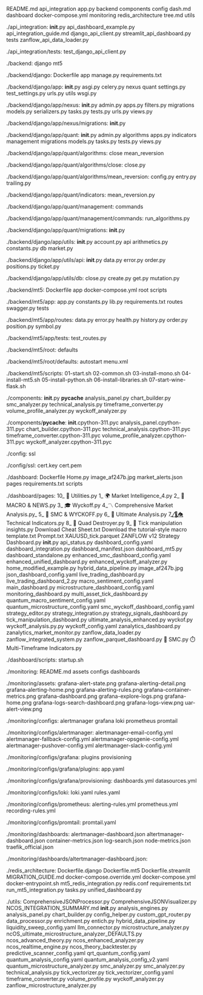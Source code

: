README.md
api_integration
app.py
backend
components
config
dash.md
dashboard
docker-compose.yml
monitoring
redis_architecture
tree.md
utils

./api_integration:
__init__.py
api_dashboard_example.py
api_integration_guide.md
django_api_client.py
streamlit_api_dashboard.py
tests
zanflow_api_data_loader.py

./api_integration/tests:
test_django_api_client.py

./backend:
django
mt5

./backend/django:
Dockerfile
app
manage.py
requirements.txt

./backend/django/app:
__init__.py
asgi.py
celery.py
nexus
quant
settings.py
test_settings.py
urls.py
utils
wsgi.py

./backend/django/app/nexus:
__init__.py
admin.py
apps.py
filters.py
migrations
models.py
serializers.py
tasks.py
tests.py
urls.py
views.py

./backend/django/app/nexus/migrations:
__init__.py

./backend/django/app/quant:
__init__.py
admin.py
algorithms
apps.py
indicators
management
migrations
models.py
tasks.py
tests.py
views.py

./backend/django/app/quant/algorithms:
close
mean_reversion

./backend/django/app/quant/algorithms/close:
close.py

./backend/django/app/quant/algorithms/mean_reversion:
config.py
entry.py
trailing.py

./backend/django/app/quant/indicators:
mean_reversion.py

./backend/django/app/quant/management:
commands

./backend/django/app/quant/management/commands:
run_algorithms.py

./backend/django/app/quant/migrations:
__init__.py

./backend/django/app/utils:
__init__.py
account.py
api
arithmetics.py
constants.py
db
market.py

./backend/django/app/utils/api:
__init__.py
data.py
error.py
order.py
positions.py
ticket.py

./backend/django/app/utils/db:
close.py
create.py
get.py
mutation.py

./backend/mt5:
Dockerfile
app
docker-compose.yml
root
scripts

./backend/mt5/app:
app.py
constants.py
lib.py
requirements.txt
routes
swagger.py
tests

./backend/mt5/app/routes:
data.py
error.py
health.py
history.py
order.py
position.py
symbol.py

./backend/mt5/app/tests:
test_routes.py

./backend/mt5/root:
defaults

./backend/mt5/root/defaults:
autostart
menu.xml

./backend/mt5/scripts:
01-start.sh
02-common.sh
03-install-mono.sh
04-install-mt5.sh
05-install-python.sh
06-install-libraries.sh
07-start-wine-flask.sh

./components:
__init__.py
__pycache__
analysis_panel.py
chart_builder.py
 smc_analyzer.py
technical_analysis.py
timeframe_converter.py
volume_profile_analyzer.py
wyckoff_analyzer.py

./components/__pycache__:
__init__.cpython-311.pyc
analysis_panel.cpython-311.pyc
chart_builder.cpython-311.pyc
technical_analysis.cpython-311.pyc
timeframe_converter.cpython-311.pyc
volume_profile_analyzer.cpython-311.pyc
wyckoff_analyzer.cpython-311.pyc

./config:
ssl

./config/ssl:
cert.key
cert.pem

./dashboard:
Dockerfile
Home.py
image_af247b.jpg
market_alerts.json
pages
requirements.txt
scripts

./dashboard/pages:
10_ 🔧 Utilities.py
1_  🌍 Market Intelligence_4.py
2_ 📰 MACRO & NEWS.py
3_ 🎓 Wyckoff.py
4_〽️ Comprehensive Market Analysis.py_
5_  🧠 SMC & WYCKOFF.py
6_ 🚀 Ultimate Analysis.py
7_ 🥶⃤👁️⃤ Technical Indicators.py
8_ 💸 Quad Destroyer.py
9_ 🔎 Tick manipulation insights.py
Download Cheat Sheet.txt
Download the tutorial-style macro template.txt
Prompt.txt
XAUUSD_tick.parquet
ZANFLOW v12 Strategy Dashboard.py
__init__.py
api_status.py
dashboard_config.yaml
dashboard_integration.py
dashboard_manifest.json
dashboard_mt5.py
dashboard_standalone.py
enhanced_smc_dashboard_config.yaml
enhanced_unified_dashboard.py
enhanced_wyckoff_analyzer.py
home_modified_example.py
hybrid_data_pipeline.py
image_af247b.jpg
json_dashboard_config.yaml
live_trading_dashboard.py
live_trading_dashboard_2.py
macro_sentiment_config.yaml
main_dashboard.py
microstructure_dashboard_config.yaml
monitoring_dashboard.py
multi_asset_tick_dashboard.py
quantum_macro_sentiment_config.yaml
quantum_microstructure_config.yaml
smc_wyckoff_dashboard_config.yaml
strategy_editor.py
strategy_integration.py
strategy_signals_dashboard.py
tick_manipulation_dashboard.py
ultimate_analysis_enhanced.py
wyckof.py
wyckoff_analysis.py.py
wyckoff_config.yaml
zanalytics_dashboard.py
zanalytics_market_monitor.py
zanflow_data_loader.py
zanflow_integrated_system.py
zanflow_parquet_dashboard.py
🧠 SMC.py
⏱️ Multi-Timeframe Indicators.py

./dashboard/scripts:
startup.sh

./monitoring:
README.md
assets
configs
dashboards

./monitoring/assets:
grafana-alert-state.png
grafana-alerting-detail.png
grafana-alerting-home.png
grafana-alerting-rules.png
grafana-container-metrics.png
grafana-dashboard.png
grafana-explore-logs.png
grafana-home.png
grafana-logs-search-dashboard.png
grafana-logs-view.png
uar-alert-view.png

./monitoring/configs:
alertmanager
grafana
loki
prometheus
promtail

./monitoring/configs/alertmanager:
alertmanager-email-config.yml
alertmanager-fallback-config.yml
alertmanager-opsgenie-config.yml
alertmanager-pushover-config.yml
alertmanager-slack-config.yml

./monitoring/configs/grafana:
plugins
provisioning

./monitoring/configs/grafana/plugins:
app.yaml

./monitoring/configs/grafana/provisioning:
dashboards.yml
datasources.yml

./monitoring/configs/loki:
loki.yaml
rules.yaml

./monitoring/configs/prometheus:
alerting-rules.yml
prometheus.yml
recording-rules.yml

./monitoring/configs/promtail:
promtail.yaml

./monitoring/dashboards:
alertmanager-dashboard.json
altertmanager-dashboard.json
container-metrics.json
log-search.json
node-metrics.json
traefik_official.json

./monitoring/dashboards/altertmanager-dashboard.json:

./redis_architecture:
Dockerfile.django
Dockerfile.mt5
Dockerfile.streamlit
MIGRATION_GUIDE.md
docker-compose.override.yml
docker-compose.yml
docker-entrypoint.sh
mt5_redis_integration.py
redis.conf
requirements.txt
run_mt5_integration.py
tasks.py
unified_dashboard.py

./utils:
ComprehensiveJSONProcessor.py
ComprehensiveJSONVisualizer.py
NCOS_INTEGRATION_SUMMARY.md
__init__.py
analysis_engines.py
analysis_panel.py
chart_builder.py
config_helper.py
custom_gpt_router.py
data_processor.py
enrichment.py
entich.py
hybrid_data_pipeline.py
liquidity_sweep_config.yaml
llm_connector.py
microstructure_analyzer.py
ncOS_ultimate_microstructure_analyzer_DEFAULTS.py
ncos_advanced_theory.py
ncos_enhanced_analyzer.py
ncos_realtime_engine.py
ncos_theory_backtester.py
predictive_scanner_config.yaml
qrt_quantum_config.yaml
quantum_analysis_config.yaml
quantum_analysis_config_v2.yaml
quantum_microstructure_analyzer.py
smc_analyzer.py
smc_analyzer.py
technical_analysis.py
tick_vectorizer.py
tick_vectorizer_config.yaml
timeframe_converter.py
volume_profile.py
wyckoff_analyzer.py
zanflow_microstructure_analyzer.py
